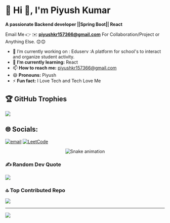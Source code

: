 # 💫 Hi 👋, I'm Piyush Kumar
**A passionate Backend developer ||Spring Boot|| React**

Email Me 👉 ✉️ **piyushkr157366@gmail.com** For Collaboration/Project or Anything Else. 😊😊

- 🔭 I’m currently working on : Eduserv :A platform for school's to interact and organize student activity.
- 🌱 **I’m currently learning:** React
- 📫 **How to reach me:** piyushkr157366@gmail.com
- 😄 **Pronouns:** Piyush
- ⚡ **Fun fact:** I Love Tech and Tech Love Me


## 🏆 GitHub Trophies
![](https://github-profile-trophy.vercel.app/?username=Piyushkiwi&theme=radical&no-frame=false&no-bg=true&margin-w=4)

## 🌐 Socials:
[![email](https://img.shields.io/badge/Email-D14836?logo=gmail&logoColor=white)](mailto:piyushkr157366@gmail.com) 
[![LeetCode](https://img.shields.io/badge/LeetCode-FFA116?style=flat&logo=LeetCode&logoColor=black)](https://leetcode.com/<Kiwi157366>/)


<!-- Snake Game Repo View -->

<div align="center">
  <img src="https://profile-readme-generator.com/assets/snake.svg" alt="Snake animation" />
</div>



### ✍️ Random Dev Quote
![](https://quotes-github-readme.vercel.app/api?type=horizontal&theme=radical)

### 🔝 Top Contributed Repo
![](https://github-contributor-stats.vercel.app/api?username=Piyushkiwi&limit=5&theme=dark&combine_all_yearly_contributions=true)

---
[![](https://visitcount.itsvg.in/api?id=Piyushkiwi&icon=0&color=0)](https://visitcount.itsvg.in)

<!-- Proudly created with GPRM ( https://gprm.itsvg.in ) -->
